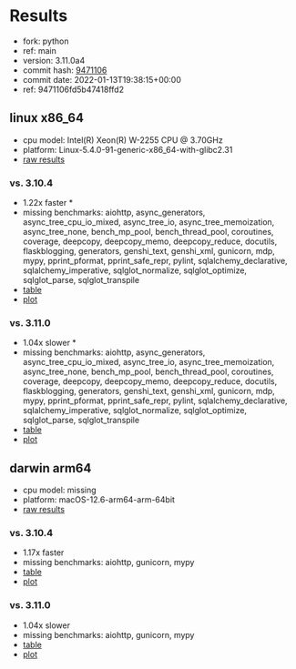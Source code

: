 # Results

- fork: python
- ref: main
- version: 3.11.0a4
- commit hash: [9471106](https://github.com/python/cpython/commit/9471106)
- commit date: 2022-01-13T19:38:15+00:00
- ref: 9471106fd5b47418ffd2

## linux x86_64

- cpu model: Intel(R) Xeon(R) W-2255 CPU @ 3.70GHz
- platform: Linux-5.4.0-91-generic-x86_64-with-glibc2.31
- [raw results](bm-20220113-linux-x86_64-python-main-3.11.0a4-9471106.json)

### vs. 3.10.4

- 1.22x faster \*
- missing benchmarks: aiohttp, async_generators, async_tree_cpu_io_mixed, async_tree_io, async_tree_memoization, async_tree_none, bench_mp_pool, bench_thread_pool, coroutines, coverage, deepcopy, deepcopy_memo, deepcopy_reduce, docutils, flaskblogging, generators, genshi_text, genshi_xml, gunicorn, mdp, mypy, pprint_pformat, pprint_safe_repr, pylint, sqlalchemy_declarative, sqlalchemy_imperative, sqlglot_normalize, sqlglot_optimize, sqlglot_parse, sqlglot_transpile
- [table](bm-20220113-linux-x86_64-python-main-3.11.0a4-9471106-vs-3.10.4.md)
- [plot](bm-20220113-linux-x86_64-python-main-3.11.0a4-9471106-vs-3.10.4.png)

### vs. 3.11.0

- 1.04x slower \*
- missing benchmarks: aiohttp, async_generators, async_tree_cpu_io_mixed, async_tree_io, async_tree_memoization, async_tree_none, bench_mp_pool, bench_thread_pool, coroutines, coverage, deepcopy, deepcopy_memo, deepcopy_reduce, docutils, flaskblogging, generators, genshi_text, genshi_xml, gunicorn, mdp, mypy, pprint_pformat, pprint_safe_repr, pylint, sqlalchemy_declarative, sqlalchemy_imperative, sqlglot_normalize, sqlglot_optimize, sqlglot_parse, sqlglot_transpile
- [table](bm-20220113-linux-x86_64-python-main-3.11.0a4-9471106-vs-3.11.0.md)
- [plot](bm-20220113-linux-x86_64-python-main-3.11.0a4-9471106-vs-3.11.0.png)

## darwin arm64

- cpu model: missing
- platform: macOS-12.6-arm64-arm-64bit
- [raw results](bm-20220113-darwin-arm64-python-9471106fd5b47418ffd2-3.11.0a4-9471106.json)

### vs. 3.10.4

- 1.17x faster
- missing benchmarks: aiohttp, gunicorn, mypy
- [table](bm-20220113-darwin-arm64-python-9471106fd5b47418ffd2-3.11.0a4-9471106-vs-3.10.4.md)
- [plot](bm-20220113-darwin-arm64-python-9471106fd5b47418ffd2-3.11.0a4-9471106-vs-3.10.4.png)

### vs. 3.11.0

- 1.04x slower
- missing benchmarks: aiohttp, gunicorn, mypy
- [table](bm-20220113-darwin-arm64-python-9471106fd5b47418ffd2-3.11.0a4-9471106-vs-3.11.0.md)
- [plot](bm-20220113-darwin-arm64-python-9471106fd5b47418ffd2-3.11.0a4-9471106-vs-3.11.0.png)

